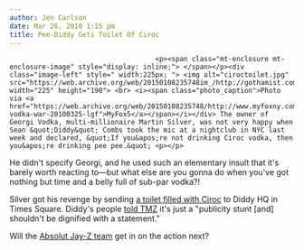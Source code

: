 ```yaml
---
author: Jen Carlson
date: Mar 26, 2010 1:15 pm
title: Pee-Diddy Gets Toilet Of Ciroc
---
```


	
										<p><span class="mt-enclosure mt-enclosure-image" style="display: inline;"> </span></p><div class="image-left" style=" width:225px; "> <img alt="ciroctoilet.jpg" src="https://web.archive.org/web/20150108235748im_/http://gothamist.com/attachments/arts_jen/ciroctoilet.jpg" width="225" height="190"> <br> <i><span class="photo_caption">Photo via <a href="https://web.archive.org/web/20150108235748/http://www.myfoxny.com/dpp/news/local_news/manhattan/diddy-vodka-war-20100325-lgf">MyFox5</a></span></i></div> The owner of Georgi Vodka, multi-millionaire Martin Silver, was not very happy when Sean &quot;Diddy&quot; Combs took the mic at a nightclub in NYC last week and declared, &quot;If you&apos;re not drinking Ciroc vodka, then you&apos;re drinking pee pee.&quot; <p></p>

<p>He didn&apos;t specify Georgi, and he used such an elementary insult that it&apos;s barely worth reacting to&#x2014;but what else are you gonna do when you&apos;ve got nothing but time and a belly full of sub-par vodka?!</p>

<p>Silver got his revenge by sending <a href="https://web.archive.org/web/20150108235748/http://www.myfoxny.com/dpp/news/local_news/manhattan/diddy-vodka-war-20100325-lgf">a toilet filled with Ciroc</a> to Diddy HQ in Times Square. Diddy&apos;s people <a href="https://web.archive.org/web/20150108235748/http://www.tmz.com/2010/03/24/diddy-pisses-off-vodka-mogul/">told TMZ</a> it&apos;s just a &quot;publicity stunt [and] shouldn&apos;t be dignified with a statement.&quot;</p>

<p>Will the <a href="https://web.archive.org/web/20150108235748/http://www.rollingstone.com/rockdaily/index.php/2010/03/24/jay-z-takes-cameras-behind-his-911-benefit-in-ny-z/">Absolut Jay-Z team</a> get in on the action next?</p>					
										
									
				